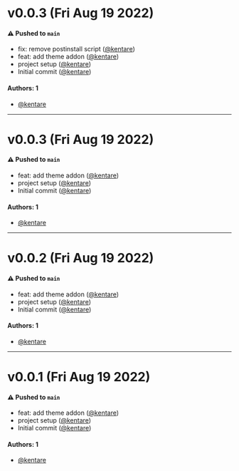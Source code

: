# v0.0.3 (Fri Aug 19 2022)

#### ⚠️ Pushed to `main`

- fix: remove postinstall script ([@kentare](https://github.com/kentare))
- feat: add theme addon ([@kentare](https://github.com/kentare))
- project setup ([@kentare](https://github.com/kentare))
- Initial commit ([@kentare](https://github.com/kentare))

#### Authors: 1

- [@kentare](https://github.com/kentare)

---

# v0.0.3 (Fri Aug 19 2022)

#### ⚠️ Pushed to `main`

- feat: add theme addon ([@kentare](https://github.com/kentare))
- project setup ([@kentare](https://github.com/kentare))
- Initial commit ([@kentare](https://github.com/kentare))

#### Authors: 1

- [@kentare](https://github.com/kentare)

---

# v0.0.2 (Fri Aug 19 2022)

#### ⚠️ Pushed to `main`

- feat: add theme addon ([@kentare](https://github.com/kentare))
- project setup ([@kentare](https://github.com/kentare))
- Initial commit ([@kentare](https://github.com/kentare))

#### Authors: 1

- [@kentare](https://github.com/kentare)

---

# v0.0.1 (Fri Aug 19 2022)

#### ⚠️ Pushed to `main`

- feat: add theme addon ([@kentare](https://github.com/kentare))
- project setup ([@kentare](https://github.com/kentare))
- Initial commit ([@kentare](https://github.com/kentare))

#### Authors: 1

- [@kentare](https://github.com/kentare)
